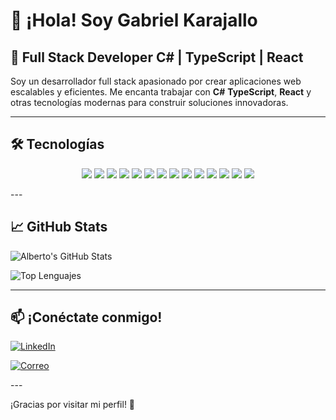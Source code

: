 # 👋 ¡Hola! Soy Gabriel Karajallo
## 🚀 Full Stack Developer C# | TypeScript | React 
 
Soy un desarrollador full stack apasionado por crear aplicaciones web escalables y eficientes. Me encanta trabajar con **C#** **TypeScript**, **React** y otras tecnologías modernas para construir soluciones innovadoras.
 
---
## 🛠 Tecnologías
<p align="center">
<img src="https://img.shields.io/badge/-JavaScript-F7DF1E?style=for-the-badge&logo=javascript&logoColor=black" />
<img src="https://img.shields.io/badge/-TypeScript-3178C6?style=for-the-badge&logo=typescript&logoColor=white" />
<img src="https://img.shields.io/badge/-React-61DAFB?style=for-the-badge&logo=react&logoColor=black" />
<img src="https://img.shields.io/badge/-Node.js-339933?style=for-the-badge&logo=node.js&logoColor=white" />
<img src="https://img.shields.io/badge/-Express.js-000000?style=for-the-badge&logo=express&logoColor=white" />
<img src="https://img.shields.io/badge/-MongoDB-47A248?style=for-the-badge&logo=mongodb&logoColor=white" />
<img src="https://img.shields.io/badge/-SQL-003B57?style=for-the-badge&logo=mysql&logoColor=white" />
<img src="https://img.shields.io/badge/-Redux-764ABC?style=for-the-badge&logo=redux&logoColor=white" />
<img src="https://img.shields.io/badge/-Testing-15C213?style=for-the-badge&logo=testing-library&logoColor=white" />
<img src="https://img.shields.io/badge/-HTML5-E34F26?style=for-the-badge&logo=html5&logoColor=white" />
<img src="https://img.shields.io/badge/-CSS3-1572B6?style=for-the-badge&logo=css3&logoColor=white" />
<img src="https://img.shields.io/badge/-Sass-CC6699?style=for-the-badge&logo=sass&logoColor=white" />
<img src="https://img.shields.io/badge/-Styled%20Components-DB7093?style=for-the-badge&logo=styled-components&logoColor=white" />
<img src="https://img.shields.io/badge/-Laravel-FF2D20?style=for-the-badge&logo=laravel&logoColor=white" /> <p align="center">
</p>
---
 
## 📈 GitHub Stats
 
![Alberto's GitHub Stats](https://github-readme-stats.vercel.app/api?username=albertocalerocastillo&show_icons=true&theme=radical)
 
![Top Lenguajes](https://github-readme-stats.vercel.app/api/top-langs/?username=albertocalerocastillo&layout=compact&theme=radical)
 
---
 
## 📫 ¡Conéctate conmigo!
 
 
<p align="center">
 
  [![LinkedIn](https://img.shields.io/badge/-LinkedIn-0077B5?style=flat&logo=linkedin&logoColor=white)](https://www.linkedin.com/in/gabrielkarajallo/)
 
 
  [![Correo](https://img.shields.io/badge/-Email-D14836?style=flat&logo=gmail&logoColor=white)](mailto:c.gabrielkarajallo@gmail.com)
 
</p>
---
 
¡Gracias por visitar mi perfil! 🚀
